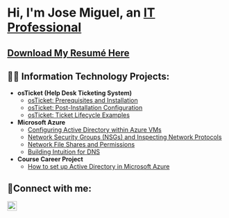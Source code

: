 <h1>Hi, I'm Jose Miguel, an <a href="https://linkedin.com/in/josemiguelnunez">IT Professional</a></h1>

## [Download My Resum&#233; Here](https://drive.google.com/file/d/1-Z5Ouh3eNOHU4pbhgYcSaPM6ftxrAPDm/view)

<h2>👨‍💻 Information Technology Projects:</h2>

- <b>osTicket (Help Desk Ticketing System)</b>
  - [osTicket: Prerequisites and Installation](https://github.com/josemiguel-nunez/osticket-prereqs)
  - [osTicket: Post-Installation Configuration](https://github.com/josemiguel-nunez/osTicketPostConfig)
  - [osTicket: Ticket Lifecycle Examples](https://github.com/josemiguel-nunez/osTicketLifeCycle)
- <b>Microsoft Azure</b>
  - [Configuring Active Directory within Azure VMs](https://github.com/josemiguel-nunez/Active-Directory-Configuration-within-Azure-VMs)
  - [Network Security Groups (NSGs) and Inspecting Network Protocols](https://github.com/josemiguel-nunez/Network-Security-Groups-NSGs-and-Inspecting-Network-Protocols)
  - [Network File Shares and Permissions](https://github.com/josemiguel-nunez/Network-File-Shares-and-Permissions)
  - [Building Intuition for DNS](https://github.com/josemiguel-nunez/Building-Intuition-for-DNS)
- <b>Course Career Project</b>
  - [How to set up Active Directory in Microsoft Azure](https://github.com/josemiguel-nunez/Active-Directory-Install)


<h2>🤳Connect with me:</h2>

[<img align="left" alt="Josh | LinkedIn" width="22px" src="https://cdn.jsdelivr.net/npm/simple-icons@v3/icons/linkedin.svg" />][linkedin]


[linkedin]: https://linkedin.com/in/josemiguelnunez
